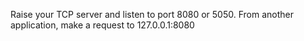 Raise your TCP server and listen to port 8080 or 5050. 
From another application, make a request to 127.0.0.1:8080